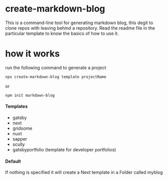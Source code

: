 # create-markdown-blog

This is a command-line tool for generating markdown blog, this degit to clone repos with leaving behind a repository. Read the readme file in the particular template to know the basics of how to use it.

# how it works

run the following command to generate a project

`npx create-markdown-blog template projectName`

or 

`npm init markdown-blog`

#### Templates

- gatsby
- next
- gridsome
- nuxt
- sapper
- scully
- gatsbyportfolio (template for developer portfolios)

#### Default

If nothing is specified it will create a Next template in a Folder called myblog